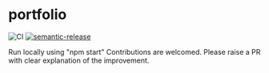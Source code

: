 # portfolio
![CI](https://github.com/itachi1994/portfolio/actions/workflows/deploy.yml/badge.svg)
[![semantic-release](https://img.shields.io/badge/%20%20%F0%9F%93%A6%F0%9F%9A%80-semantic--release-e10079.svg)](https://github.com/semantic-release/semantic-release)


Run locally using "npm start"
Contributions are welcomed. Please raise a PR with clear explanation of the improvement.

